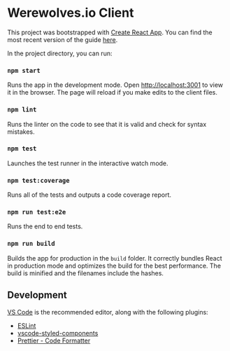 # Werewolves.io Client

This project was bootstrapped with [Create React App](https://github.com/facebookincubator/create-react-app). You can find the most recent version of the guide [here](https://github.com/facebookincubator/create-react-app/blob/master/packages/react-scripts/template/README.md).

In the project directory, you can run:

### `npm start`

Runs the app in the development mode. Open [http://localhost:3001](http://localhost:3001) to view it in the browser. The page will reload if you make edits to the client files.

### `npm lint`

Runs the linter on the code to see that it is valid and check for syntax mistakes.

### `npm test`

Launches the test runner in the interactive watch mode.

### `npm test:coverage`

Runs all of the tests and outputs a code coverage report.

### `npm run test:e2e`

Runs the end to end tests.

### `npm run build`

Builds the app for production in the `build` folder. It correctly bundles React in production mode and optimizes the build for the best performance. The build is minified and the filenames include the hashes.

## Development

[VS Code](https://code.visualstudio.com/) is the recommended editor, along with the following plugins:
* [ESLint](https://marketplace.visualstudio.com/items?itemName=dbaeumer.vscode-eslint)
* [vscode-styled-components](https://marketplace.visualstudio.com/items?itemName=jpoissonnier.vscode-styled-components)
* [Prettier - Code Formatter](https://marketplace.visualstudio.com/items?itemName=esbenp.prettier-vscode)

